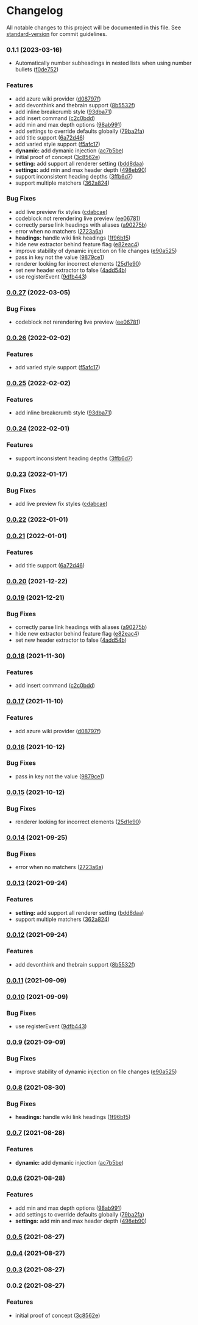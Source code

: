 # Changelog

All notable changes to this project will be documented in this file. See [standard-version](https://github.com/conventional-changelog/standard-version) for commit guidelines.

### 0.1.1 (2023-03-16)
* Automatically number subheadings in nested lists when using number bullets ([f0de752](https://github.com/shamsan/obsidian-plugin-dynamic-toc/commit/f0de75297e3a8ba0045733e78b45c08e7a495415))


### Features

* add azure wiki provider ([d08797f](https://github.com/shamsan/obsidian-plugin-dynamic-toc/commit/d08797f9594761aa2e2a173e541814f5f764dca5))
* add devonthink and thebrain support ([8b5532f](https://github.com/shamsan/obsidian-plugin-dynamic-toc/commit/8b5532f9e9558f403bf6af1b1254b731df6579e0))
* add inline breakcrumb style ([93dba71](https://github.com/shamsan/obsidian-plugin-dynamic-toc/commit/93dba71dcfad10bde5924ebf45f6e11b183a3691))
* add insert command ([c2c0bdd](https://github.com/shamsan/obsidian-plugin-dynamic-toc/commit/c2c0bdd48ca6286bb48e478f8c6cc04fc43be741))
* add min and max depth options ([98ab991](https://github.com/shamsan/obsidian-plugin-dynamic-toc/commit/98ab9916052c625ba6fd9e0e2f1563173c8c7a19))
* add settings to override defaults globally ([79ba2fa](https://github.com/shamsan/obsidian-plugin-dynamic-toc/commit/79ba2fa97c6432930a9125fde1ca3341150796ee))
* add title support ([6a72d46](https://github.com/shamsan/obsidian-plugin-dynamic-toc/commit/6a72d46b07656d8bbbf559df14469b8fe96bd524))
* add varied style support ([f5afc17](https://github.com/shamsan/obsidian-plugin-dynamic-toc/commit/f5afc1731e837568f6978b1cf9cf15b762cd95f5))
* **dynamic:** add dymanic injection ([ac7b5be](https://github.com/shamsan/obsidian-plugin-dynamic-toc/commit/ac7b5be3c432ed1b5b69bded6aefcdcb94b8f3b5))
* initial proof of concept ([3c8562e](https://github.com/shamsan/obsidian-plugin-dynamic-toc/commit/3c8562e5acac9afcff5fcf8fabe84ed27f8290b9))
* **setting:** add support all renderer setting ([bdd8daa](https://github.com/shamsan/obsidian-plugin-dynamic-toc/commit/bdd8daa89a33f3aaa19bd733a408f65a61790b03))
* **settings:** add min and max header depth ([498eb90](https://github.com/shamsan/obsidian-plugin-dynamic-toc/commit/498eb90e39aee244e18351c11bea443bffe60e5c))
* support inconsistent heading depths ([3ffb6d7](https://github.com/shamsan/obsidian-plugin-dynamic-toc/commit/3ffb6d70281b461527f9d0c6c30754efd65f7638))
* support multiple matchers ([362a824](https://github.com/shamsan/obsidian-plugin-dynamic-toc/commit/362a8246b6799c39f22ddeab0dac10199f9e2cf1))


### Bug Fixes

* add live preview fix styles ([cdabcae](https://github.com/shamsan/obsidian-plugin-dynamic-toc/commit/cdabcaee8ef77fad74ffb1f3e20352f28083fbb6))
* codeblock not rerendering live preview ([ee06781](https://github.com/shamsan/obsidian-plugin-dynamic-toc/commit/ee067813482eca2f6b962a913d4f7ff255c33560))
* correctly parse link headings with aliases ([a90275b](https://github.com/shamsan/obsidian-plugin-dynamic-toc/commit/a90275b33a91c276fd34f0fc15d7eeb35b500568))
* error when no matchers ([2723a6a](https://github.com/shamsan/obsidian-plugin-dynamic-toc/commit/2723a6a9484d3b758bd7074536cf9ab9d3617b54))
* **headings:** handle wiki link headings ([1f96b15](https://github.com/shamsan/obsidian-plugin-dynamic-toc/commit/1f96b15e75b6d51f1ca8f66ba229035aeb781d74))
* hide new extractor behind feature flag ([e82eac4](https://github.com/shamsan/obsidian-plugin-dynamic-toc/commit/e82eac4e23ff1898dbf555fa8524b64bde502d00))
* improve stability of dynamic injection on file changes ([e90a525](https://github.com/shamsan/obsidian-plugin-dynamic-toc/commit/e90a525c7d0b5358183b408b72c9540f3286304a))
* pass in key not the value ([9879ce1](https://github.com/shamsan/obsidian-plugin-dynamic-toc/commit/9879ce1426a60f6565b11da252a77276fdd6c6bc))
* renderer looking for incorrect elements ([25d1e90](https://github.com/shamsan/obsidian-plugin-dynamic-toc/commit/25d1e905e822d2ef56da7e65c5a7b05f92646cdf))
* set new header extractor to false ([4add54b](https://github.com/shamsan/obsidian-plugin-dynamic-toc/commit/4add54b1e8ada2835f246636f7ba1f20842a7ba5))
* use registerEvent ([9dfb443](https://github.com/shamsan/obsidian-plugin-dynamic-toc/commit/9dfb443b00f18254e350bf9a368d746ad13e15ec))

### [0.0.27](https://github.com/Aidurber/obsidian-plugin-dynamic-toc/compare/0.0.26...0.0.27) (2022-03-05)


### Bug Fixes

* codeblock not rerendering live preview ([ee06781](https://github.com/Aidurber/obsidian-plugin-dynamic-toc/commit/ee067813482eca2f6b962a913d4f7ff255c33560))

### [0.0.26](https://github.com/Aidurber/obsidian-plugin-dynamic-toc/compare/0.0.25...0.0.26) (2022-02-02)


### Features

* add varied style support ([f5afc17](https://github.com/Aidurber/obsidian-plugin-dynamic-toc/commit/f5afc1731e837568f6978b1cf9cf15b762cd95f5))

### [0.0.25](https://github.com/Aidurber/obsidian-plugin-dynamic-toc/compare/0.0.24...0.0.25) (2022-02-02)


### Features

* add inline breakcrumb style ([93dba71](https://github.com/Aidurber/obsidian-plugin-dynamic-toc/commit/93dba71dcfad10bde5924ebf45f6e11b183a3691))

### [0.0.24](https://github.com/Aidurber/obsidian-plugin-dynamic-toc/compare/0.0.23...0.0.24) (2022-02-01)


### Features

* support inconsistent heading depths ([3ffb6d7](https://github.com/Aidurber/obsidian-plugin-dynamic-toc/commit/3ffb6d70281b461527f9d0c6c30754efd65f7638))

### [0.0.23](https://github.com/Aidurber/obsidian-plugin-dynamic-toc/compare/0.0.22...0.0.23) (2022-01-17)


### Bug Fixes

* add live preview fix styles ([cdabcae](https://github.com/Aidurber/obsidian-plugin-dynamic-toc/commit/cdabcaee8ef77fad74ffb1f3e20352f28083fbb6))

### [0.0.22](https://github.com/Aidurber/obsidian-plugin-dynamic-toc/compare/0.0.21...0.0.22) (2022-01-01)

### [0.0.21](https://github.com/Aidurber/obsidian-plugin-dynamic-toc/compare/0.0.20...0.0.21) (2022-01-01)


### Features

* add title support ([6a72d46](https://github.com/Aidurber/obsidian-plugin-dynamic-toc/commit/6a72d46b07656d8bbbf559df14469b8fe96bd524))

### [0.0.20](https://github.com/Aidurber/obsidian-plugin-dynamic-toc/compare/0.0.19...0.0.20) (2021-12-22)

### [0.0.19](https://github.com/Aidurber/obsidian-plugin-dynamic-toc/compare/0.0.18...0.0.19) (2021-12-21)


### Bug Fixes

* correctly parse link headings with aliases ([a90275b](https://github.com/Aidurber/obsidian-plugin-dynamic-toc/commit/a90275b33a91c276fd34f0fc15d7eeb35b500568))
* hide new extractor behind feature flag ([e82eac4](https://github.com/Aidurber/obsidian-plugin-dynamic-toc/commit/e82eac4e23ff1898dbf555fa8524b64bde502d00))
* set new header extractor to false ([4add54b](https://github.com/Aidurber/obsidian-plugin-dynamic-toc/commit/4add54b1e8ada2835f246636f7ba1f20842a7ba5))

### [0.0.18](https://github.com/Aidurber/obsidian-plugin-dynamic-toc/compare/0.0.17...0.0.18) (2021-11-30)


### Features

* add insert command ([c2c0bdd](https://github.com/Aidurber/obsidian-plugin-dynamic-toc/commit/c2c0bdd48ca6286bb48e478f8c6cc04fc43be741))

### [0.0.17](https://github.com/Aidurber/obsidian-plugin-dynamic-toc/compare/0.0.16...0.0.17) (2021-11-10)


### Features

* add azure wiki provider ([d08797f](https://github.com/Aidurber/obsidian-plugin-dynamic-toc/commit/d08797f9594761aa2e2a173e541814f5f764dca5))

### [0.0.16](https://github.com/Aidurber/obsidian-plugin-dynamic-toc/compare/0.0.15...0.0.16) (2021-10-12)


### Bug Fixes

* pass in key not the value ([9879ce1](https://github.com/Aidurber/obsidian-plugin-dynamic-toc/commit/9879ce1426a60f6565b11da252a77276fdd6c6bc))

### [0.0.15](https://github.com/Aidurber/obsidian-plugin-dynamic-toc/compare/0.0.14...0.0.15) (2021-10-12)


### Bug Fixes

* renderer looking for incorrect elements ([25d1e90](https://github.com/Aidurber/obsidian-plugin-dynamic-toc/commit/25d1e905e822d2ef56da7e65c5a7b05f92646cdf))

### [0.0.14](https://github.com/Aidurber/obsidian-plugin-dynamic-toc/compare/0.0.13...0.0.14) (2021-09-25)


### Bug Fixes

* error when no matchers ([2723a6a](https://github.com/Aidurber/obsidian-plugin-dynamic-toc/commit/2723a6a9484d3b758bd7074536cf9ab9d3617b54))

### [0.0.13](https://github.com/Aidurber/obsidian-plugin-dynamic-toc/compare/0.0.12...0.0.13) (2021-09-24)


### Features

* **setting:** add support all renderer setting ([bdd8daa](https://github.com/Aidurber/obsidian-plugin-dynamic-toc/commit/bdd8daa89a33f3aaa19bd733a408f65a61790b03))
* support multiple matchers ([362a824](https://github.com/Aidurber/obsidian-plugin-dynamic-toc/commit/362a8246b6799c39f22ddeab0dac10199f9e2cf1))

### [0.0.12](https://github.com/Aidurber/obsidian-plugin-dynamic-toc/compare/0.0.11...0.0.12) (2021-09-24)


### Features

* add devonthink and thebrain support ([8b5532f](https://github.com/Aidurber/obsidian-plugin-dynamic-toc/commit/8b5532f9e9558f403bf6af1b1254b731df6579e0))

### [0.0.11](https://github.com/Aidurber/obsidian-plugin-dynamic-toc/compare/0.0.10...0.0.11) (2021-09-09)

### [0.0.10](https://github.com/Aidurber/obsidian-plugin-dynamic-toc/compare/0.0.9...0.0.10) (2021-09-09)


### Bug Fixes

* use registerEvent ([9dfb443](https://github.com/Aidurber/obsidian-plugin-dynamic-toc/commit/9dfb443b00f18254e350bf9a368d746ad13e15ec))

### [0.0.9](https://github.com/Aidurber/obsidian-plugin-dynamic-toc/compare/0.0.8...0.0.9) (2021-09-09)


### Bug Fixes

* improve stability of dynamic injection on file changes ([e90a525](https://github.com/Aidurber/obsidian-plugin-dynamic-toc/commit/e90a525c7d0b5358183b408b72c9540f3286304a))

### [0.0.8](https://github.com/Aidurber/obsidian-plugin-dynamic-toc/compare/0.0.7...0.0.8) (2021-08-30)


### Bug Fixes

* **headings:** handle wiki link headings ([1f96b15](https://github.com/Aidurber/obsidian-plugin-dynamic-toc/commit/1f96b15e75b6d51f1ca8f66ba229035aeb781d74))

### [0.0.7](https://github.com/Aidurber/obsidian-plugin-dynamic-toc/compare/0.0.6...0.0.7) (2021-08-28)


### Features

* **dynamic:** add dymanic injection ([ac7b5be](https://github.com/Aidurber/obsidian-plugin-dynamic-toc/commit/ac7b5be3c432ed1b5b69bded6aefcdcb94b8f3b5))

### [0.0.6](https://github.com/Aidurber/obsidian-plugin-dynamic-toc/compare/0.0.5...0.0.6) (2021-08-28)


### Features

* add min and max depth options ([98ab991](https://github.com/Aidurber/obsidian-plugin-dynamic-toc/commit/98ab9916052c625ba6fd9e0e2f1563173c8c7a19))
* add settings to override defaults globally ([79ba2fa](https://github.com/Aidurber/obsidian-plugin-dynamic-toc/commit/79ba2fa97c6432930a9125fde1ca3341150796ee))
* **settings:** add min and max header depth ([498eb90](https://github.com/Aidurber/obsidian-plugin-dynamic-toc/commit/498eb90e39aee244e18351c11bea443bffe60e5c))

### [0.0.5](https://github.com/Aidurber/obsidian-plugin-dynamic-toc/compare/0.0.4...0.0.5) (2021-08-27)

### [0.0.4](https://github.com/Aidurber/obsidian-plugin-dynamic-toc/compare/0.0.3...0.0.4) (2021-08-27)

### [0.0.3](https://github.com/Aidurber/obsidian-plugin-dynamic-toc/compare/0.0.2...0.0.3) (2021-08-27)

### 0.0.2 (2021-08-27)


### Features

* initial proof of concept ([3c8562e](https://github.com/Aidurber/obsidian-plugin-dynamic-toc/commit/3c8562e5acac9afcff5fcf8fabe84ed27f8290b9))
